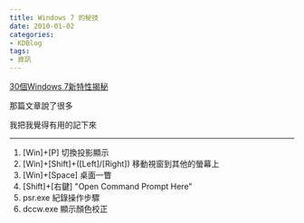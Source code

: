 ```yaml
---
title: Windows 7 的秘技
date: 2010-01-02
categories:
- KDBlog
tags:
- 資訊
---
```

[30個Windows 7新特性揭秘](http://social.microsoft.com/Forums/zh-CN/window7betacn/thread/27fca500-53b5-4844-a8d5-1b868e1f935e)

那篇文章說了很多

我把我覺得有用的記下來

---

1. [Win]+[P] 切換投影顯示
2. [Win]+[Shift]+([Left]/[Right]) 移動視窗到其他的螢幕上
3. [Win]+[Space] 桌面一瞥
4. [Shift]+[右鍵] "Open Command Prompt Here"
5. psr.exe 紀錄操作步驟
6. dccw.exe 顯示顏色校正

